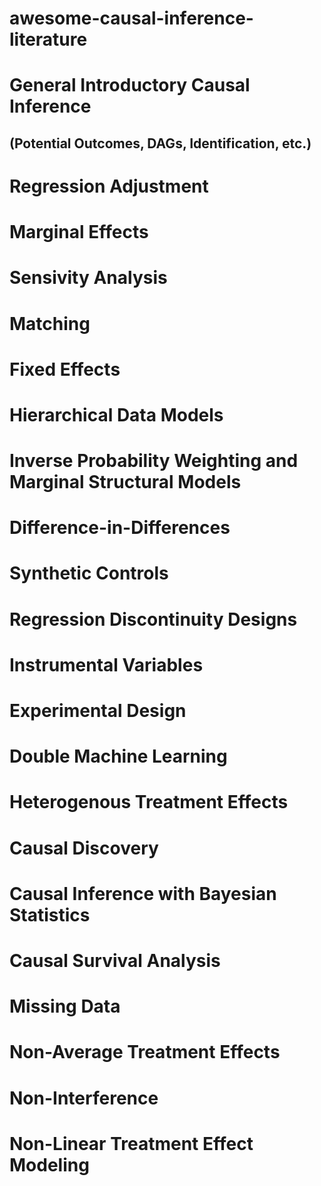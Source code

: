 # awesome-causal-inference-literature

# General Introductory Causal Inference
## (Potential Outcomes, DAGs, Identification, etc.)

# Regression Adjustment

# Marginal Effects

# Sensivity Analysis

# Matching

# Fixed Effects

# Hierarchical Data Models

# Inverse Probability Weighting and Marginal Structural Models

# Difference-in-Differences

# Synthetic Controls

# Regression Discontinuity Designs

# Instrumental Variables

# Experimental Design

# Double Machine Learning

# Heterogenous Treatment Effects

# Causal Discovery

# Causal Inference with Bayesian Statistics

# Causal Survival Analysis

# Missing Data

# Non-Average Treatment Effects

# Non-Interference

# Non-Linear Treatment Effect Modeling
